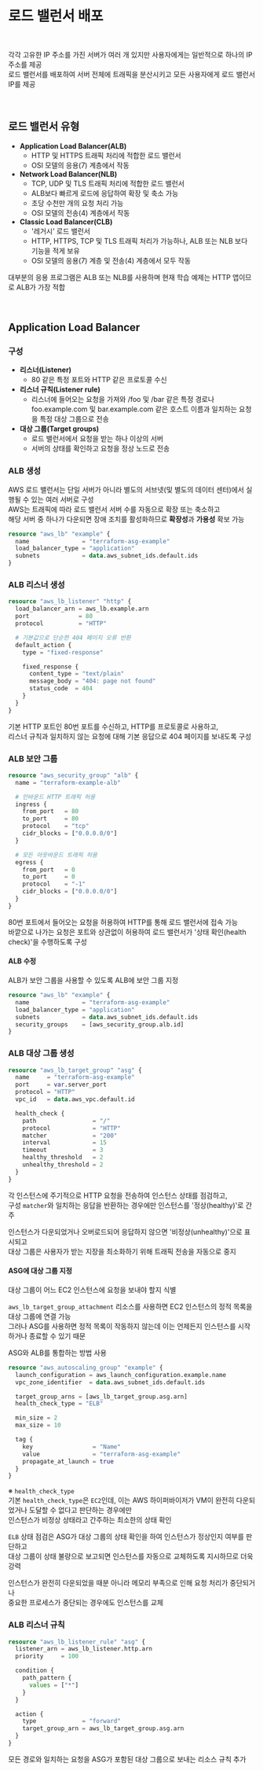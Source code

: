 # 로드 밸런서 배포

<br>

각각 고유한 IP 주소를 가진 서버가 여러 개 있지만 사용자에게는 일반적으로 하나의 IP 주소를 제공  
로드 밸런서를 배포하여 서버 전체에 트래픽을 분산시키고 모든 사용자에게 로드 밸런서 IP를 제공

<br>

## 로드 밸런서 유형
- **Application Load Balancer(ALB)**
  - HTTP 및 HTTPS 트래픽 처리에 적합한 로드 밸런서
  - OSI 모델의 응용(7) 계층에서 작동
- **Network Load Balancer(NLB)**
  - TCP, UDP 및 TLS 트래픽 처리에 적합한 로드 밸런서
  - ALB보다 빠르게 로드에 응답하여 확장 및 축소 가능
  - 초당 수천만 개의 요청 처리 가능
  - OSI 모델의 전송(4) 계층에서 작동
- **Classic Load Balancer(CLB)**
  - '레거시' 로드 밸런서
  - HTTP, HTTPS, TCP 및 TLS 트래픽 처리가 가능하나, ALB 또는 NLB 보다 기능을 적게 보유
  - OSI 모델의 응용(7) 계층 및 전송(4) 계층에서 모두 작동

대부분의 응용 프로그램은 ALB 또는 NLB를 사용하며 현재 학습 예제는 HTTP 앱이므로 ALB가 가장 적합

<br>

## Application Load Balancer
### 구성
- **리스너(Listener)**
  - 80 같은 특정 포트와 HTTP 같은 프로토콜 수신
- **리스너 규칙(Listener rule)**
  - 리스너에 들어오는 요청을 가져와 /foo 및 /bar 같은 특정 경로나  
    foo.example.com 및 bar.example.com 같은 호스트 이름과 일치하는 요청을 특정 대상 그룹으로 전송
- **대상 그룹(Target groups)**
  - 로드 밸런서에서 요청을 받는 하나 이상의 서버
  - 서버의 상태를 확인하고 요청을 정상 노드로 전송

### ALB 생성
AWS 로드 밸런서는 단일 서버가 아니라 별도의 서브넷(및 별도의 데이터 센터)에서 실행될 수 있는 여러 서버로 구성  
AWS는 트래픽에 따라 로드 밸런서 서버 수를 자동으로 확장 또는 축소하고  
해당 서버 중 하나가 다운되면 장애 조치를 활성화하므로 **확장성**과 **가용성** 확보 가능

```terraform
resource "aws_lb" "example" {
  name               = "terraform-asg-example"
  load_balancer_type = "application"
  subnets            = data.aws_subnet_ids.default.ids
}
```

### ALB 리스너 생성
```terraform
resource "aws_lb_listener" "http" {
  load_balancer_arn = aws_lb.example.arn
  port              = 80
  protocol          = "HTTP"

  # 기본값으로 단순한 404 페이지 오류 반환
  default_action {
    type = "fixed-response"

    fixed_response {
      content_type = "text/plain"
      message_body = "404: page not found"
      status_code  = 404
    }
  }
}
```

기본 HTTP 포트인 80번 포트를 수신하고, HTTP를 프로토콜로 사용하고,  
리스너 규칙과 일치하지 않는 요청에 대해 기본 응답으로 404 페이지를 보내도록 구성

### ALB 보안 그룹
```terraform
resource "aws_security_group" "alb" {
  name = "terraform-example-alb"

  # 인바운드 HTTP 트래픽 허용
  ingress {
    from_port   = 80
    to_port     = 80
    protocol    = "tcp"
    cidr_blocks = ["0.0.0.0/0"]
  }

  # 모든 아웃바운드 트래픽 허용
  egress {
    from_port   = 0
    to_port     = 0
    protocol    = "-1"
    cidr_blocks = ["0.0.0.0/0"]
  }
}
```

80번 포트에서 들어오는 요청을 허용하여 HTTP를 통해 로드 밸런서에 접속 가능  
바깥으로 나가는 요청은 포트와 상관없이 허용하여 로드 밸런서가 '상태 확인(health check)'을 수행하도록 구성

#### ALB 수정
ALB가 보안 그룹을 사용할 수 있도록 ALB에 보안 그룹 지정

```terraform
resource "aws_lb" "example" {
  name               = "terraform-asg-example"
  load_balancer_type = "application"
  subnets            = data.aws_subnet_ids.default.ids
  security_groups    = [aws_security_group.alb.id]
}
```

### ALB 대상 그룹 생성
```terraform
resource "aws_lb_target_group" "asg" {
  name     = "terraform-asg-example"
  port     = var.server_port
  protocol = "HTTP"
  vpc_id   = data.aws_vpc.default.id

  health_check {
    path                = "/"
    protocol            = "HTTP"
    matcher             = "200"
    interval            = 15
    timeout             = 3
    healthy_threshold   = 2
    unhealthy_threshold = 2
  }
}
```

각 인스턴스에 주기적으로 HTTP 요청을 전송하여 인스턴스 상태를 점검하고,  
구성 `matcher`와 일치하는 응답을 반환하는 경우에만 인스턴스를 '정상(healthy)'로 간주

인스턴스가 다운되었거나 오버로드되어 응답하지 않으면 '비정상(unhealthy)'으로 표시되고  
대상 그룹은 사용자가 받는 지장을 최소화하기 위해 트래픽 전송을 자동으로 중지

#### ASG에 대상 그룹 지정
대상 그룹이 어느 EC2 인스턴스에 요청을 보내야 할지 식별

`aws_lb_target_group_attachment` 리소스를 사용하면 EC2 인스턴스의 정적 목록을 대상 그룹에 연결 가능  
그러나 ASG를 사용하면 정적 목록이 작동하지 않는데 이는 언제든지 인스턴스를 시작하거나 종료할 수 있기 때문

ASG와 ALB를 통합하는 방법 사용  
```terraform
resource "aws_autoscaling_group" "example" {
  launch_configuration = aws_launch_configuration.example.name
  vpc_zone_identifier  = data.aws_subnet_ids.default.ids

  target_group_arns = [aws_lb_target_group.asg.arn]
  health_check_type = "ELB"

  min_size = 2
  max_size = 10

  tag {
    key                 = "Name"
    value               = "terraform-asg-example"
    propagate_at_launch = true
  }
}
```

※ `health_check_type`  
기본 `health_check_type`은 `EC2`인데, 이는 AWS 하이퍼바이저가 VM이 완전히 다운되었거나 도달할 수 없다고 판단하는 경우에만  
인스턴스가 비정상 상태라고 간주하는 최소한의 상태 확인
 
`ELB` 상태 점검은 ASG가 대상 그룹의 상태 확인을 하여 인스턴스가 정상인지 여부를 판단하고  
대상 그룹이 상태 불량으로 보고되면 인스턴스를 자동으로 교체하도록 지시하므로 더욱 강력
 
인스턴스가 완전히 다운되었을 때분 아니라 메모리 부족으로 인해 요청 처리가 중단되거나  
중요한 프로세스가 중단되는 경우에도 인스턴스를 교체
 
### ALB 리스너 규칙
```terraform
resource "aws_lb_listener_rule" "asg" {
  listener_arn = aws_lb_listener.http.arn
  priority     = 100

  condition {
    path_pattern {
      values = ["*"]
    }
  }

  action {
    type             = "forward"
    target_group_arn = aws_lb_target_group.asg.arn
  }
}
```

모든 경로와 일치하는 요청을 ASG가 포함된 대상 그룹으로 보내는 리소스 규칙 추가
